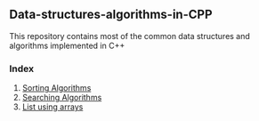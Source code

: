 ## Data-structures-algorithms-in-CPP
This repository contains most of the common data structures and algorithms  implemented in C++

### Index
1. [Sorting Algorithms](https://github.com/ASHIK11ab/Data-structures-algorithms-in-CPP/tree/sorting-algorithms)
1. [Searching Algorithms](https://github.com/ASHIK11ab/Data-structures-algorithms-in-CPP/tree/searching-algorithms)
1. [List using arrays](https://github.com/ASHIK11ab/Data-structures-algorithms-in-CPP/tree/list-using-arrays)
